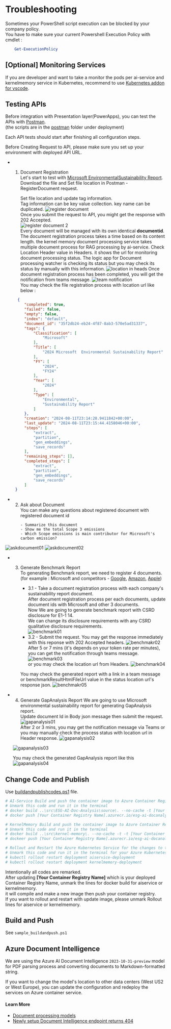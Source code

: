 # Troubleshooting

Sometimes your PowerShell script execution can be blocked by your company policy.  
You have to make sure your current Powershell Execution Policy with cmdlet :
``` powershell
    Get-ExecutionPolicy
```

## [Optional] Monitoring Services
If you are developer and want to take a monitor the pods per ai-service and kernelmemory service in Kubernetes, recommend to use [Kubernetes addon for vscode](https://code.visualstudio.com/docs/azure/kubernetes).

## Testing APIs
Before integration with Presentation layer(PowerApps), you can test the APIs with [Postman](https://www.postman.com/downloads/).  
(the scripts are in the  [postman](.\postman) folder under deployment)

Each API tests should start after finishing all configuration steps.

Before Creating Request to API, please make sure you set up your environment with deployed API URL.

- 1. Document Registration  
Let's start to test with [Microsoft EnvironmentalSustainability Report](https://query.prod.cms.rt.microsoft.com/cms/api/am/binary/RW1lMjE).  
Download the file and Set file location in Postman - RegisterDocument request.    

     Set file location and update tag information.   
     Tag information can be key value collection. key name can be duplicated.
 ![register document](./images/services/postman_registerdocument.png)  
 Once you submit the request to API, you might get the response with 202 Accepted.  
 ![register document 2](./images/services/postman_registerdocument02.png)  
 Every document will be managed with its own identical **documentid**.  
 The document registration process takes a time based on its content length. the kernel memory document processing service takes multiple document process for RAG processing by ai-service.
 Check Location Header value in Headers. it shows the url for monitoring document processing status. The logic app for Document processing watcher is checking its status but you may check its status by manually with this information.
 ![location in heads](./images/services/postman_registerdocument03.png)
 Once document registration process has been completed, you will get the notification from teams message.
 ![team notification](./images/services/postman_registerdocument04.png)  
 You may check the file registration process with location url like below :
   ```json
     {
        "completed": true,
        "failed": false,
        "empty": false,
        "index": "default",
        "document_id": "35f2db24-eb24-4f87-8ab3-570e5ad31337",
        "tags": {
            "Classification": [
                "Microsoft"
            ],
            "Title": [
                "2024 Microsoft  Environmental Sustainability Report"
            ],
            "FY": [
                "2024",
                "FY24"
            ],
            "Year": [
                "2024"
            ],
            "Type": [
                "Environmental",
                "Sustainability Report"
            ]
        },
        "creation": "2024-08-11T23:14:28.9411842+00:00",
        "last_update": "2024-08-11T23:15:44.4158046+00:00",
        "steps": [
            "extract",
            "partition",
            "gen_embeddings",
            "save_records"
        ],
        "remaining_steps": [],
        "completed_steps": [
            "extract",
            "partition",
            "gen_embeddings",
            "save_records"
        ]
    }
   ```

- 2. Ask about Document  
You can make any questions about registered document with registered document id  
        ``` 
        - Summarize this document  
        - Show me the total Scope 3 emissions
        - Which Scope emissions is main contributor for Microsoft's carbon emission?
        ```
![askdocument01](./images/services/postman_askdocument01.png)
![askdocument02](./images/services/postman_askdocument02.png)

- 3. Generate Benchmark Report  
To generating Benchmark report, we need to register 4 documents. (for example : Microsoft and competitors - [Google](https://www.gstatic.com/gumdrop/sustainability/google-2024-environmental-report.pdf), [Amazon](https://sustainability.aboutamazon.com/2023-sustainability-report.pdf), [Apple](https://www.apple.com/environment/pdf/Apple_Environmental_Progress_Report_2024.pdf))    


        - 3.1 - Take a document registration process with each company's sustainability report document.  
After document registration process per each documents, update document ids with Microsoft and other 3 documents.  
Now We are going to generate benchmark report with CSRD disclosure for E1-1 14.  
We can change its disclosure requirements with any CSRD qualitative disclosure requirements.  
![benchmark01](./images/services/postman_benchmark01.png)  
        - 3.2 - Submit the request.
                You may get the response immediately with this reponse with 202 Accepted headers.
                ![benchmakr02](./images/services/postman_benchmark02.png)  
                After 5 or 7 mins (it's depends on your token rate per minutes), you can get the notification through teams message.
                ![benchmark03](./images/services/postman_benchmark03.png)  
                or you may check the location url from Headers. 
                ![benchmark04](./images/services/postman_benchmark04.png)  

        You may check the generated report with a link in a team message or benchmarkResultHtmlFileUrl value in the status location url's response json.
        ![benchmakr05](./images/services/postman_benchmark05.png)

- 4. Generate GapAnalysis Report
      We are going to use Microsoft environmental sustainability report for generating GapAnalysis report.  
      Update document Id in Body json message then submit the request.
      ![gapanalysis01](./images/services/postman_gapanalysis01.png)  
      After 2 or 3 mins, you may get the notification message via Teams or you may manually check the process status with location url in Header response.
      ![gapanalysis02](./images/services/postman_gapanalysis02.png)  

    ![gapanalysis03](./images/services/postman_gapanalysis03.png)  

    You may check the generated GapAnalysis report like this  
    ![gapanalysis04](./images/services/postman_gapanalysis04.png)

## Change Code and Publish
Use [buildandpublishcodes.ps1](buildandpushcodes.ps1) file.  

```Powershell
# AI-Service Build and push the container image to Azure Container Registry
# Unmark this code and run it in the terminal
# docker build ..\src\ESG-AI-Doc-Analysis\source\. --no-cache -t [Your Container Registry Name].azurecr.io/esg-ai-docanalysis/aiservice
# docker push [Your Container Registry Name].azurecr.io/esg-ai-docanalysis/aiservice

# KernelMemory Build and push the container image to Azure Container Registry
# Unmark this code and run it in the terminal
# docker build ..\src\kernel-memory\. --no-cache -t -t [Your Container Registry Name].azurecr.io/esg-ai-docanalysis/kernelmemory
# dockeer push [Your Container Registry Name].azurecr.io/esg-ai-docanalysis/kernelmemory

# Rollout and Restart the Azure Kubernetes Service for the changes to take effect
# Unmark this code and run it in the terminal for your Azure Kubernetes Service
# kubectl rollout restart deployment aiservice-deployment
# kubectl rollout restart deployment kernelmemory-deployment
```

Intentionally all codes are remarked.  
After updating **[Your Container Registry Name]** which is your deployed Container Registry Name, unmark the lines for docker build for aiservice or kernelmemory.  
it will compile and make a new image then push your container registry.  
If you want to rollout and restart with update image, please unmark Rollout lines for aiservice or kernelmemory.

## Build and Push
See `sample_buildandpush.ps1`

## Azure Document Intelligence
We are using the Azure AI Document Intelligence `2023-10-31-preview` model for PDF parsing process and converting documents to Markdown-formatted string.

If you want to change the model's location to other data centers (West US2 or West Europe), you can update the configuration and redeploy the services on Azure container service.

#### Learn More
* [Document processing models](https://learn.microsoft.com/en-us/azure/ai-services/document-intelligence/concept-model-overview)
* [Newly setup Document Intelligence endpoint returns 404](https://learn.microsoft.com/en-us/answers/questions/1702660/newly-setup-document-intelligence-endpoint-returns)
